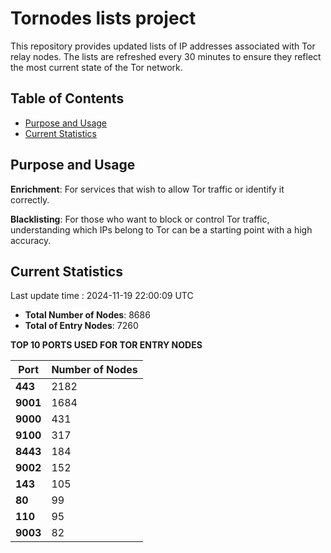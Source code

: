 # Tornodes lists project

This repository provides updated lists of IP addresses associated with Tor relay nodes. The lists are refreshed every 30 minutes to ensure they reflect the most current state of the Tor network.

## Table of Contents

- [Purpose and Usage](#purpose-and-usage)
- [Current Statistics](#current-statistics)


## Purpose and Usage

**Enrichment**: For services that wish to allow Tor traffic or identify it correctly.

**Blacklisting**: For those who want to block or control Tor traffic, understanding which IPs belong to Tor can be a starting point with a high accuracy.

## Current Statistics

Last update time : 2024-11-19 22:00:09 UTC

- **Total Number of Nodes**: 8686
- **Total of Entry Nodes**: 7260

**TOP 10 PORTS USED FOR TOR ENTRY NODES**

| **Port** | **Number of Nodes** |
|------|-----------------|
| **443**   | 2182  |
| **9001**   | 1684  |
| **9000**   | 431  |
| **9100**   | 317  |
| **8443**   | 184  |
| **9002**   | 152  |
| **143**   | 105  |
| **80**   | 99  |
| **110**   | 95  |
| **9003**   | 82  |

